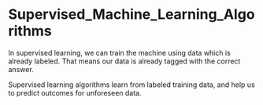 # Supervised_Machine_Learning_Algorithms

In supervised learning, we can train the machine using data which is already labeled. That means our data is already tagged with the correct answer.

Supervised learning algorithms learn from labeled training data, and help us to predict outcomes for unforeseen data.
